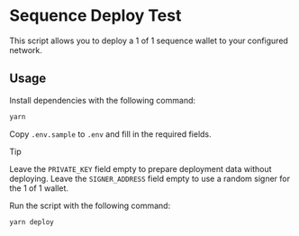 # Sequence Deploy Test

This script allows you to deploy a 1 of 1 sequence wallet to your configured network.

## Usage

Install dependencies with the following command:

```bash
yarn
```

Copy `.env.sample` to `.env` and fill in the required fields.

> [!TIP]
> Leave the `PRIVATE_KEY` field empty to prepare deployment data without deploying.
> Leave the `SIGNER_ADDRESS` field empty to use a random signer for the 1 of 1 wallet.

Run the script with the following command:

```bash
yarn deploy
```

